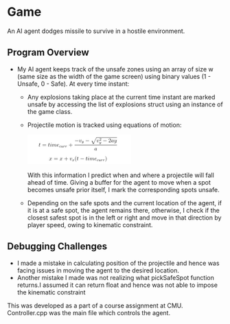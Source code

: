 # Game
An AI agent dodges missile to survive in a hostile environment. 
## Program Overview
* My AI agent keeps track of the unsafe zones using an array of size w (same size as the width of the game screen) using binary values (1 - Unsafe, 0 - Safe). At every time instant:
     * Any explosions taking place at the current time instant are marked unsafe by accessing the list of explosions struct using an instance of the game class.
     * Projectile motion is tracked using equations of motion:
     
        ![](eqn.png)
        
        With this information I predict when and where a projectile will fall ahead of time. Giving a buffer for the agent to move when a spot becomes unsafe prior itself, I mark the corresponding spots unsafe.
     * Depending on the safe spots and the current location of the agent, if it is at a safe spot, the agent remains there, otherwise, I check if the closest safest spot is in the left or right and move in that direction by player speed, owing to kinematic constraint.

## Debugging Challenges
* I made a mistake in calculating position of the projectile and hence was facing issues in moving the agent to the desired location.
* Another  mistake  I  made  was  not  realizing  what  pickSafeSpot  function  returns.I  assumed  it  can  return  float  and  hence  was  not  able  to  impose  the  kinematic constraint

This was developed as a part of a course assignment at CMU. Controller.cpp was the main file which controls the agent.
